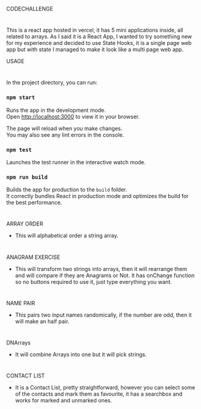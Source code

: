 CODECHALLENGE
#
This is a react app hosted in vercel, it has 5 mini applications inside, all related to arrays.
As I said it is a React App, I wanted to try something new for my experience and decided to use State Hooks,
it is a single page web app but with state I managed to make it look like a multi page web app.

USAGE
#
In the project directory, you can run:

### `npm start`

Runs the app in the development mode.\
Open [http://localhost:3000](http://localhost:3000) to view it in your browser.

The page will reload when you make changes.\
You may also see any lint errors in the console.

### `npm test`

Launches the test runner in the interactive watch mode.

### `npm run build`

Builds the app for production to the `build` folder.\
It correctly bundles React in production mode and optimizes the build for the best performance.

#
ARRAY ORDER
* This will alphabetical order a string array.

#
ANAGRAM EXERCISE
 * This will transform two strings into arrays, then it will rearrange them and will compare if they are Anagrams or Not.
It has onChange function so no buttons required to use it, just type everything you want.

#
NAME PAIR
* This pairs two input names randomically, if the number are odd, then it will make an half pair.

#
DNArrays
* It will combine Arrays into one but it will pick strings.

#
CONTACT LIST
* It is a Contact List, pretty straightforward, however you can select some of the contacts and mark them as favourite, it has a searchbox and works for marked and unmarked ones.
